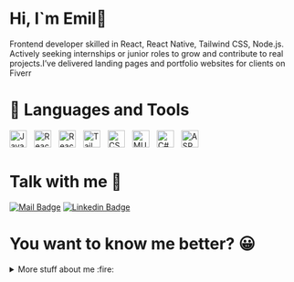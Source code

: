 # Hi, I`m Emil👋

<p> Frontend developer skilled in React, React Native, Tailwind CSS, Node.js. Actively seeking internships or junior roles to grow and contribute to real projects.I’ve delivered landing pages and portfolio websites for clients on Fiverr
</p>

# 🧰 Languages and Tools

<img align="left" alt="JavaScript" width="30px" style="padding-right:10px;" src="https://cdn.jsdelivr.net/gh/devicons/devicon/icons/javascript/javascript-plain.svg" />
<img align="left" alt="React" width="30px" style="padding-right:10px;" src="https://cdn.jsdelivr.net/gh/devicons/devicon/icons/react/react-original.svg" />
<img align="left" alt="ReactNative" width="30px" style="padding-right:10px;" src="https://cdn.worldvectorlogo.com/logos/react-native-1.svg" />
<img align="left" alt="TailwindCSS" width="30px" style="padding-right:10px;" src="https://upload.wikimedia.org/wikipedia/commons/thumb/d/d5/Tailwind_CSS_Logo.svg/2560px-Tailwind_CSS_Logo.svg.png" />
<img align="left" alt="CSS" width="30px" style="padding-right:10px;" src="https://cdn.jsdelivr.net/gh/devicons/devicon/icons/css3/css3-plain.svg" />
<img align="left" alt="MUI" width="30px" style="padding-right:10px;" src="https://cdn.jsdelivr.net/gh/devicons/devicon/icons/materialui/materialui-original.svg" />
<img align="left" alt="C#" width="30px" style="padding-right:10px;" src="https://cdn.jsdelivr.net/gh/devicons/devicon/icons/csharp/csharp-original.svg" />
<img align="left" alt="ASP" width="30px" style="padding-right:10px;" src="https://upload.wikimedia.org/wikipedia/commons/thumb/e/ee/.NET_Core_Logo.svg/1200px-.NET_Core_Logo.svg.png" />


<br />
<br />




# Talk with me :e-mail:


[![Mail Badge](https://img.shields.io/badge/-emilstan4ev03-c0392b?style=flat&labelColor=c0392b&logo=gmail&logoColor=white)](mailto:emilstan4ev03@gmail.com)
[![Linkedin Badge](https://img.shields.io/badge/-Emil-0e76a8?style=flat&labelColor=0e76a8&logo=linkedin&logoColor=white)](https://www.linkedin.com/in/emilstanchev/)

# You want to know me better? :grinning:
<details>
<summary>
More stuff about me :fire:
</summary>
<br >
I create modern, responsive web and mobile experiences using React and React Native, with Tailwind CSS for fast and clean UI design. My focus is building smooth interfaces that look great and work well across devices.

I’ve worked with several freelance clients, developing landing pages and personal portfolio sites from start to finish — planning layouts, writing code, and deploying the final product. This hands-on work taught me how to meet deadlines, communicate clearly, and deliver results.

I also have strong C# fundamentals, including OOP, design patterns, SOLID principles, and algorithms, which help me write organized, scalable code and reason about complex problems.

I’m currently looking for internship or entry-level opportunities where I can contribute to real projects, collaborate with a team, and continue growing as a developer.

Outside of coding, I love watching football, discovering new TV series, reading crime, adventure and fantasy books, and connecting with new people — both online and in real life.
